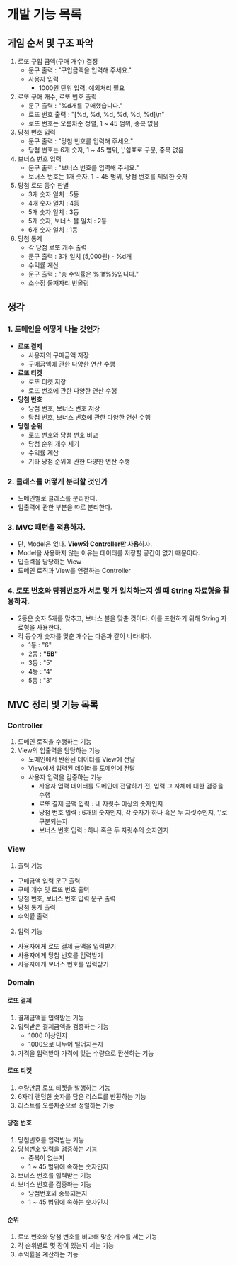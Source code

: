 # 개발 기능 목록

## 게임 순서 및 구조 파악

1. 로또 구입 금액(구매 개수) 결정
    - 문구 출력 : "구입금액을 입력해 주세요."
    - 사용자 입력
        - 1000원 단위 입력, 예외처리 필요
2. 로또 구매 개수, 로또 번호 출력
    - 문구 출력 : "%d개를 구매했습니다."
    - 로또 번호 출력 : "\[%d, %d, %d, %d, %d, %d\]\n"
    - 로또 번호는 오름차순 정렬, 1 ~ 45 범위, 중복 없음
3. 당첨 번호 입력
    - 문구 출력 : "당첨 번호를 입력해 주세요."
    - 당첨 번호는 6개 숫자, 1 ~ 45 범위, ','쉼표로 구분, 중복 없음
4. 보너스 번호 입력
    - 문구 출력 : "보너스 번호를 입력해 주세요."
    - 보너스 번호는 1개 숫자, 1 ~ 45 범위, 당첨 번호를 제외한 숫자
5. 당첨 로또 등수 판별
    - 3개 숫자 일치 : 5등
    - 4개 숫자 일치 : 4등
    - 5개 숫자 일치 : 3등
    - 5개 숫자, 보너스 볼 일치 : 2등
    - 6개 숫자 일치 : 1등
6. 당첨 통계
    - 각 당첨 로또 개수 출력
    - 문구 출력 : 3개 일치 (5,000원) - %d개
    - 수익률 계산
    - 문구 출력 : "총 수익률은 %.1f%%입니다."
    - 소수점 둘째자리 반올림

## 생각

### 1. 도메인을 어떻게 나눌 것인가

- **로또 결제**
    - 사용자의 구매금액 저장
    - 구매금액에 관한 다양한 연산 수행
- **로또 티켓**
    - 로또 티켓 저장
    - 로또 번호에 관한 다양한 연산 수행
- **당첨 번호**
    - 당첨 번호, 보너스 번호 저장
    - 당첨 번호, 보너스 번호에 관한 다양한 연산 수행
- **당첨 순위**
    - 로또 번호와 당첨 번호 비교
    - 당첨 순위 개수 세기
    - 수익률 계산
    - 기타 당첨 순위에 관한 다양한 연산 수행

### 2. 클래스를 어떻게 분리할 것인가

- 도메인별로 클래스를 분리한다.
- 입출력에 관한 부분을 따로 분리한다.

### 3. MVC 패턴을 적용하자.

- 단, Model은 없다. **View와 Controller만 사용**하자.
- Model을 사용하지 않는 이유는 데이터를 저장할 공간이 없기 때문이다.
- 입출력을 담당하는 View
- 도메인 로직과 View를 연결하는 Controller

### 4. 로또 번호와 당첨번호가 서로 몇 개 일치하는지 셀 때 String 자료형을 활용하자.

- 2등은 숫자 5개를 맞추고, 보너스 볼을 맞춘 것이다. 이를 표현하기 위해 String 자료형을 사용한다.
- 각 등수가 숫자를 맞춘 개수는 다음과 같이 나타내자.
    - 1등 : "6"
    - 2등 : **"5B"**
    - 3등 : "5"
    - 4등 : "4"
    - 5등 : "3"

## MVC 정리 및 기능 목록

### Controller

1. 도메인 로직을 수행하는 기능
2. View의 입출력을 담당하는 기능
    - 도메인에서 반환된 데이터를 View에 전달
    - View에서 입력된 데이터를 도메인에 전달
    - 사용자 입력을 검증하는 기능
        - 사용자 입력 데이터를 도메인에 전달하기 전, 입력 그 자체에 대한 검증을 수행
        - 로또 결제 금액 입력 : 네 자릿수 이상의 숫자인지
        - 당첨 번호 입력 : 6개의 숫자인지, 각 숫자가 하나 혹은 두 자릿수인지, ','로 구분되는지
        - 보너스 번호 입력 : 하나 혹은 두 자릿수의 숫자인지

### View

1. 출력 기능

- 구매금액 입력 문구 출력
- 구매 개수 및 로또 번호 출력
- 당첨 번호, 보너스 번호 입력 문구 출력
- 당첨 통계 출력
- 수익률 출력

2. 입력 기능

- 사용자에게 로또 결제 금액을 입력받기
- 사용자에게 당첨 번호를 입력받기
- 사용자에게 보너스 번호를 입력받기

### Domain

#### 로또 결제

1. 결제금액을 입력받는 기능
2. 입력받은 결제금액을 검증하는 기능
    - 1000 이상인지
    - 1000으로 나누어 떨어지는지
3. 가격을 입력받아 가격에 맞는 수량으로 환산하는 기능

#### 로또 티켓

1. 수량만큼 로또 티켓을 발행하는 기능
2. 6자리 랜덤한 숫자를 담은 리스트를 반환하는 기능
3. 리스트를 오름차순으로 정렬하는 기능

#### 당첨 번호

1. 당첨번호를 입력받는 기능
2. 당첨번호 입력을 검증하는 기능
    - 중복이 없는지
    - 1 ~ 45 범위에 속하는 숫자인지
3. 보너스 번호를 입력받는 기능
4. 보너스 번호를 검증하는 기능
    - 당첨번호와 중복되는지
    - 1 ~ 45 범위에 속하는 숫자인지

#### 순위

1. 로또 번호와 당첨 번호를 비교해 맞춘 개수를 세는 기능
2. 각 순위별로 몇 장이 있는지 세는 기능
3. 수익률을 계산하는 기능